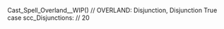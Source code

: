 

Cast_Spell_Overland__WIP()
    // OVERLAND:  Disjunction, Disjunction True
    case scc_Disjunctions:  // 20

